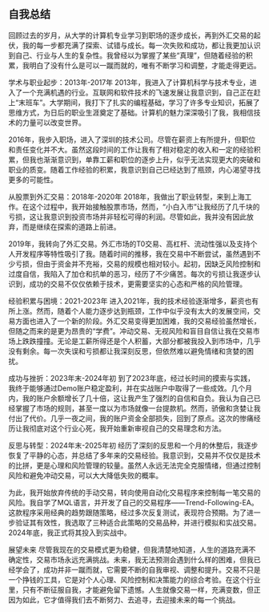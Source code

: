 
## 自我总结
回顾过去的岁月，从大学的计算机专业学习到职场的逐步成长，再到外汇交易的起伏，我的每一步都充满了探索、试错与成长。每一次失败和成功，都让我更加认识到自己、行业与人生的复杂性。我曾经以为掌握了某些“真理”，但随着经验的积累，我明白了没有什么是可以一蹴而就的，唯有不断学习和调整，才能走得更远。

学术与职业起步：2013年-2017年
2013年，我进入了计算机科学与技术专业，进入了一个充满机遇的行业。互联网和软件技术的飞速发展让我意识到，自己正在赶上“末班车”。大学期间，我打下了扎实的编程基础，学习了许多专业知识，拓展了思维方式，为日后的职业生涯奠定了基础。计算机的魅力深深吸引了我，我相信技术的力量可以改变世界。

2016年，我步入职场，进入了深圳的技术公司。尽管在薪资上有所提升，但职位和责任变化并不大。虽然这段时间的工作让我有了相对稳定的收入和一定的经验积累，但我也渐渐意识到，单靠工薪和职位的逐步上升，似乎无法实现更大的突破和职业的质变。随着工作经验的积累，我意识到自己已经达到了瓶颈，内心渴望寻找更多的可能性。

从股票到外汇交易：2018年-2020年
2018年，我做出了职业转型，来到上海工作。在这个过程中，我开始接触股票市场，然而，“小白入市”让我经历了几千块的亏损，这让我意识到投资市场并非轻松可得的利润。尽管如此，我并没有因此放弃，而是继续在探索的道路上前进。

2019年，我转向了外汇交易。外汇市场的T0交易、高杠杆、流动性强以及支持个人开发程序等特性吸引了我。随着时间的推移，我在交易中不断尝试，虽然遇到不少亏损，但由于资金并不充裕，交易的规模也相对较小。起初，因缺乏风险控制和过度自信，我陷入了加仓和抗单的恶习，经历了不少痛苦。每次的亏损让我逐步认识到，成功的交易不仅仅依赖于技术，更需要坚实的心态和严格的风险管理。

经验积累与困境：2021-2023年
进入2021年，我的技术经验逐渐增多，薪资也有所上涨。然而，随着个人能力逐步达到瓶颈，工作中似乎没有太大的发展空间，交易方面也进入了一个新的阶段。外汇交易变得更加困难，我的交易经验虽然增长，但随之而来的是更为昂贵的“学费”。冲动交易、无视风险和盲目自信让我在交易市场上跌跌撞撞。无论是工薪所得还是个人积蓄，大部分都被我投入到市场中，几乎没有剩余。每一次失误和亏损都让我深刻反思，但依然难以避免情绪和贪婪的困扰。

成功与挫折：2023年末-2024年初
到了2023年底，经过长时间的摸索与实践，我终于能够通过Demo账户稳定盈利，并在实战账户中取得了一些成效。几个月内，我的账户余额增长了几十倍，这让我产生了强烈的自信和自负。我认为自己已经掌握了市场的规则，甚至一度以为市场就像一台提款机。然而，骄傲和贪婪让我付出了代价。几乎一夜之间，我的账户资金全部损失，回到了原点。这次的惨痛经历让我彻底对这个行业心死，我开始重新审视自己的交易理念和方法。

反思与转型：2024年末-2025年初
经历了深刻的反思和一个月的休整后，我逐步恢复了平静的心态，并总结了多年来的交易经验。我意识到，交易并不仅仅是技术的比拼，更是心理和风险管理的较量。虽然人永远无法完全克服情绪，但通过控制风险和避免冲动交易，可以大大降低失败的概率。

为此，我开始放弃传统的手动交易，转向使用自动化交易程序来控制每一笔交易的风险。我自学了MQL语言，并开发了自己的交易程序——Trend-Following-EA。这款程序采用经典的趋势跟随策略，经过多次反复测试，表现符合预期。为了进一步验证其有效性，我选取了三种适合此策略的交易品种，并进行模拟和实战交易。2024年底，我正式将其投入到实战中。

展望未来
尽管我现在的交易模式更为稳健，但我清楚地知道，人生的道路充满不确定性，交易市场永远充满挑战。未来，我无法预测会遇到什么样的困难，但我已经学会了，成功并非一蹴而就，它需要不断的自我审视、调整和提升。交易不只是一个挣钱的工具，它是对个人心理、风险控制和决策能力的综合考验。在这个行业里，只有不断征服自我，才能避免留下遗憾。人生就像交易一样，充满变数，但正因为如此，它才值得我们去不断努力、去追寻，去迎接未来的每一个挑战。
